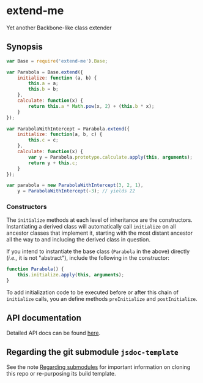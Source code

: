 # extend-me
Yet another Backbone-like class extender

## Synopsis

```javascript
var Base = require('extend-me').Base;

var Parabola = Base.extend({
    initialize: function (a, b) {
        this.a = a;
        this.b = b;
    },
    calculate: function(x) {
        return this.a * Math.pow(x, 2) + (this.b * x);
    }
});

var ParabolaWithIntercept = Parabola.extend({
    initialize: function(a, b, c) {
        this.c = c;
    },
    calculate: function(x) {
        var y = Parabola.prototype.calculate.apply(this, arguments);
        return y + this.c;
    }
});

var parabola = new ParabolaWithIntercept(3, 2, 1),
    y = ParabolaWithIntercept(-3); // yields 22
```

### Constructors

The `initialize` methods at each level of inheritance are the constructors.
Instantiating a derived class will automatically call `initialize` on all ancestor
classes that implement it, starting with the most distant ancestor all the way to
and inclucing the derived class in question.

If you intend to instantiate the base class (`Parabola` in the above) directly
(_i.e.,_ it is not "abstract"), include the following in the constructor:

```javascript
function Parabola() {
    this.initialize.apply(this, arguments);
}
```

To add initialization code to be executed before or after this chain of `initialize`
calls, you an define methods `preInitialize` and `postInitialize`.

## API documentation

Detailed API docs can be found [here](http://openfin.github.io/extend-me/extend-me.html).

## Regarding the git submodule `jsdoc-template`

See the note [Regarding submodules](https://github.com/openfin/rectangular#regarding-submodules)
for important information on cloning this repo or re-purposing its build template.
